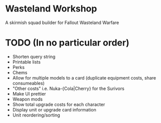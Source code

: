 # Wasteland Workshop
A skirmish squad builder for Fallout Wasteland Warfare

# TODO (In no particular order)
* Shorten query string
* Printable lists
* Perks
* Chems
* Allow for multiple models to a card (duplicate equipment costs, share consumeables)
* "Other costs" i.e. Nuka-{Cola|Cherry} for the Surivors
* Make UI prettier
* Weapon mods
* Show total upgrade costs for each character
* Display unit or upgrade card information
* Unit reordering/sorting